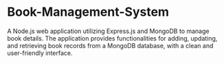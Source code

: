 # Book-Management-System
A Node.js web application utilizing Express.js and MongoDB to manage book details. The application provides functionalities for adding, updating, and retrieving book records from a MongoDB database, with a clean and user-friendly interface.
